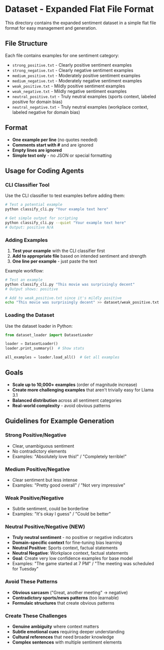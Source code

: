 # Dataset - Expanded Flat File Format

This directory contains the expanded sentiment dataset in a simple flat file format for easy management and generation.

## File Structure

Each file contains examples for one sentiment category:

- `strong_positive.txt` - Clearly positive sentiment examples
- `strong_negative.txt` - Clearly negative sentiment examples  
- `medium_positive.txt` - Moderately positive sentiment examples
- `medium_negative.txt` - Moderately negative sentiment examples
- `weak_positive.txt` - Mildly positive sentiment examples
- `weak_negative.txt` - Mildly negative sentiment examples
- `neutral_positive.txt` - Truly neutral examples (sports context, labeled positive for domain bias)
- `neutral_negative.txt` - Truly neutral examples (workplace context, labeled negative for domain bias)

## Format

- **One example per line** (no quotes needed)
- **Comments start with #** and are ignored
- **Empty lines are ignored**
- **Simple text only** - no JSON or special formatting

## Usage for Coding Agents

### CLI Classifier Tool

Use the CLI classifier to test examples before adding them:

```bash
# Test a potential example
python classify_cli.py "Your example text here"

# Get simple output for scripting
python classify_cli.py --quiet "Your example text here"
# Output: positive N/A
```

### Adding Examples

1. **Test your example** with the CLI classifier first
2. **Add to appropriate file** based on intended sentiment and strength
3. **One line per example** - just paste the text

Example workflow:
```bash
# Test an example
python classify_cli.py "This movie was surprisingly decent"
# Output shows: positive

# Add to weak_positive.txt since it's mildly positive
echo "This movie was surprisingly decent" >> dataset/weak_positive.txt
```

### Loading the Dataset

Use the dataset loader in Python:

```python
from dataset_loader import DatasetLoader

loader = DatasetLoader()
loader.print_summary()  # Show stats

all_examples = loader.load_all()  # Get all examples
```

## Goals

- **Scale up to 10,000+ examples** (order of magnitude increase)
- **Create more challenging examples** that aren't trivially easy for Llama 3.1
- **Balanced distribution** across all sentiment categories
- **Real-world complexity** - avoid obvious patterns

## Guidelines for Example Generation

### Strong Positive/Negative
- Clear, unambiguous sentiment
- No contradictory elements
- Examples: "Absolutely love this!" / "Completely terrible!"

### Medium Positive/Negative  
- Clear sentiment but less intense
- Examples: "Pretty good overall" / "Not very impressive"

### Weak Positive/Negative
- Subtle sentiment, could be borderline
- Examples: "It's okay I guess" / "Could be better"

### Neutral Positive/Negative (NEW)
- **Truly neutral sentiment** - no positive or negative indicators
- **Domain-specific context** for fine-tuning bias learning
- **Neutral Positive**: Sports context, factual statements
- **Neutral Negative**: Workplace context, factual statements
- **Goal**: Create very low confidence examples for base model
- Examples: "The game started at 7 PM" / "The meeting was scheduled for Tuesday"

### Avoid These Patterns
- **Obvious sarcasm** ("Great, another meeting" → negative)
- **Contradictory sports/news patterns** (too learnable)
- **Formulaic structures** that create obvious patterns

### Create These Challenges
- **Genuine ambiguity** where context matters
- **Subtle emotional cues** requiring deeper understanding
- **Cultural references** that need broader knowledge
- **Complex sentences** with multiple sentiment elements
